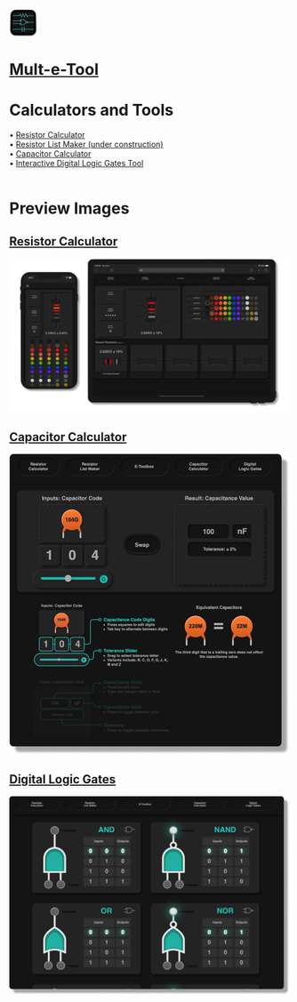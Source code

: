  [<img src="./Preview Images/Mult_E_Tool_Favicon.png" width = "50">](https://michaeltr7.github.io/Mult-e-Kit/index.html)
 
 # [Mult-e-Tool](https://michaeltr7.github.io/Mult-e-Kit/index.html)

 
<h1>Calculators and Tools</h1>

• [Resistor Calculator](https://michaeltr7.github.io/Mult-e-Kit/Resistor_Calculator.html)<br>
• [Resistor List Maker (under construction)](https://michaeltr7.github.io/Mult-e-Kit/Resistor_List_Maker.html)<br>
• [Capacitor Calculator](https://michaeltr7.github.io/Mult-e-Kit/Capacitor_Calculator.html)<br>
• [Interactive Digital Logic Gates Tool](https://michaeltr7.github.io/Mult-e-Kit/Digital_Logic_Gates.html)<br>
<br>
<h1>Preview Images</h1>

## [Resistor Calculator](https://michaeltr7.github.io/Mult-e-Kit/Resistor_Calculator.html)

[<img src="./Preview Images/Resistor Calculator Showcase.png" width = "1000">](https://michaeltr7.github.io/Mult-e-Kit/Resistor_Calculator.html)

## [Capacitor Calculator](https://michaeltr7.github.io/Mult-e-Kit/Capacitor_Calculator.html)

[<img src="./Preview Images/Capacitor_Calculator_Preview_Page.png" width = "1000">](https://michaeltr7.github.io/Mult-e-Kit/Capacitor_Calculator.html)


## [Digital Logic Gates](https://michaeltr7.github.io/Mult-e-Kit/Digital_Logic_Gates.html)

[<img src="./Preview Images/Digital_Logic_Gates_Preview_Page.png" width = "1000">](https://michaeltr7.github.io/Mult-e-Kit/Digital_Logic_Gates.html)
